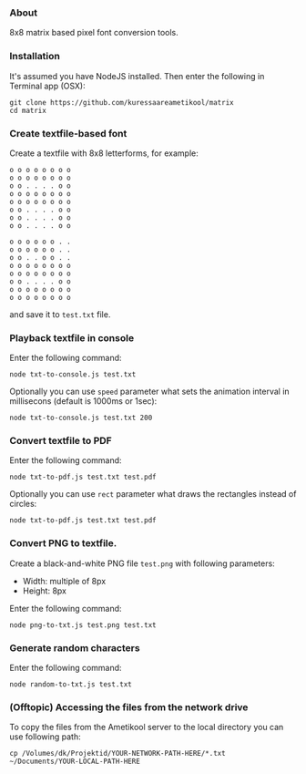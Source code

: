 ### About

8x8 matrix based pixel font conversion tools.


### Installation

It's assumed you have NodeJS installed. Then enter the following in Terminal app (OSX):


    git clone https://github.com/kuressaareametikool/matrix
    cd matrix


### Create textfile-based font

Create a textfile with 8x8 letterforms, for example:

    o o o o o o o o 
    o o o o o o o o 
    o o . . . . o o 
    o o o o o o o o 
    o o o o o o o o 
    o o . . . . o o 
    o o . . . . o o 
    o o . . . . o o 

    o o o o o o . . 
    o o o o o o . . 
    o o . . o o . . 
    o o o o o o o o 
    o o o o o o o o 
    o o . . . . o o 
    o o o o o o o o 
    o o o o o o o o 

and save it to `test.txt` file.


### Playback textfile in console

Enter the following command:

    node txt-to-console.js test.txt

Optionally you can use `speed` parameter what sets the animation interval in millisecons (default is 1000ms or 1sec):

    node txt-to-console.js test.txt 200


### Convert textfile to PDF

Enter the following command:

    node txt-to-pdf.js test.txt test.pdf

Optionally you can use `rect` parameter what draws the rectangles instead of circles:

    node txt-to-pdf.js test.txt test.pdf


### Convert PNG to textfile.

Create a black-and-white PNG file `test.png` with following parameters:

  * Width: multiple of 8px
  * Height: 8px

Enter the following command:

    node png-to-txt.js test.png test.txt


### Generate random characters

Enter the following command:

    node random-to-txt.js test.txt


### (Offtopic) Accessing the files from the network drive

To copy the files from the Ametikool server to the local directory you can use following path:

    cp /Volumes/dk/Projektid/YOUR-NETWORK-PATH-HERE/*.txt ~/Documents/YOUR-LOCAL-PATH-HERE

